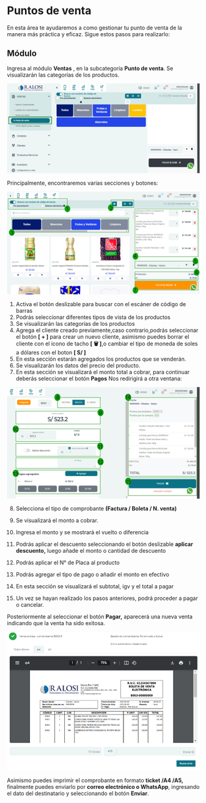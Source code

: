 # Puntos de venta

En esta área te ayudaremos a como gestionar tu punto de venta de la manera más práctica y eficaz. Sigue estos pasos para realizarlo:

## Módulo 
Ingresa al módulo **Ventas** , en la subcategoría **Punto de venta**. Se visualizarán las categorías de los productos.

![Alt text](img/Puntos_de_venta_01.jpg)

Principalmente, encontraremos varias secciones y botones:

![Alt text](img/Puntos_de_venta_02.jpg)

1. Activa el botón deslizable para buscar con  el escáner de código de barras
2. Podrás seleccionar diferentes tipos de vista de los productos
3. Se visualizarán las categorías de los productos
4. Agrega el cliente creado previamente,caso contrario,podrás seleccionar el botón **[ + ]** para crear un nuevo cliente, asimismo puedes borrar el cliente con el icono de tacho **[ 🗑 ]**,o cambiar el tipo de moneda de soles a dólares con el boton **[ S/ ]**
5. En esta sección estarán agregados los productos que se venderán.
6. Se visualizarán los datos del precio del producto.
7. En esta sección se visualizará el monto total a cobrar, para continuar deberás seleccionar el botón **Pagos**
Nos redirigirá a otra ventana:

![Alt text](img/Puntos_de_venta_03.jpg)

8. Selecciona el tipo de comprobante **(Factura  / Boleta / N. venta)**

9. Se visualizará el monto a cobrar.

10. Ingresa el monto y se mostrará el vuelto o diferencia

11. Podrás aplicar el descuento seleccionando el botón deslizable **aplicar descuento,** luego añade el monto o cantidad de descuento

12. Podrás aplicar el N° de Placa al producto

13. Podrás agregar el tipo de pago o añadir el monto en efectivo

14. En esta sección se visualizará el subtotal, igv y el total a pagar

15. Un vez se hayan realizado los pasos anteriores, podrá proceder a pagar o cancelar.

Posteriormente al seleccionar el botón **Pagar,** aparecerá una nueva venta indicando que la venta ha sido exitosa.

![Alt text](img/Puntos_de_venta_04.jpg)

Asimismo puedes imprimir el comprobante en formato **ticket /A4 /A5,** finalmente puedes enviarlo por **correo electrónico o WhatsApp**, ingresando el dato del destinatario y seleccionando el botón **Enviar**.

